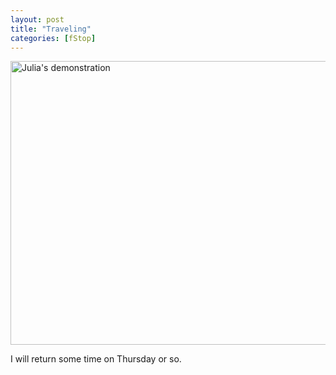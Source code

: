 ```yaml
---
layout: post
title: "Traveling"
categories: [fStop]
---
```

<img title="Julia's demonstration" src="http://www.botzilla.com/blog/pix2007/P1060403.jpg" width="807" height="454" border="0" />

I will return some time on Thursday or so.


